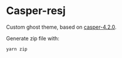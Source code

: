 # Casper-resj

Custom ghost theme, based on
[casper-4.2.0](https://github.com/TryGhost/Casper/releases/tag/v4.2.0).

Generate zip file with:

```sh
yarn zip
```